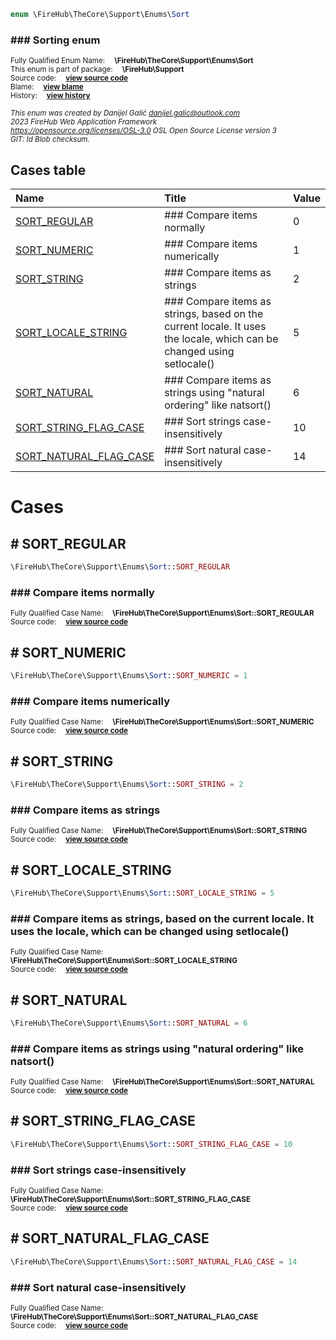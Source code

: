 
```php
enum \FireHub\TheCore\Support\Enums\Sort
```

### ### Sorting enum
<sub>Fully Qualified Enum Name:  **\FireHub\TheCore\Support\Enums\Sort**</sub><br>
<sub>This enum is part of package:  **\FireHub\Support**</sub><br>
<sub>Source code:  **[view source code](https://github.com/The-FireHub-Project/Core/blob/v1.0/src/support/enums/firehub.Sort.php#L23)**</sub><br>
<sub>Blame:  **[view blame](https://github.com/The-FireHub-Project/Core/blame/v1.0/src/support/enums/firehub.Sort.php)**</sub><br>
<sub>History:  **[view history](https://github.com/The-FireHub-Project/Core/commits/v1.0/src/support/enums/firehub.Sort.php)**</sub><br>

<sub>_This enum was created by Danijel Galić <danijel.galic@outlook.com>_</sub><br>
<sub>_2023 FireHub Web Application Framework_</sub><br>
<sub>_<https://opensource.org/licenses/OSL-3.0> OSL Open Source License version 3_</sub><br>
<sub>_GIT: $Id$ Blob checksum._</sub><br>



## Cases table

| Name  | Title | Value |
| :---  | :---  | :---  |
|<a href="#sort_regular">SORT_REGULAR</a>|### Compare items normally|0|
|<a href="#sort_numeric">SORT_NUMERIC</a>|### Compare items numerically|1|
|<a href="#sort_string">SORT_STRING</a>|### Compare items as strings|2|
|<a href="#sort_locale_string">SORT_LOCALE_STRING</a>|### Compare items as strings, based on the current locale. It uses the locale, which can be changed using setlocale()|5|
|<a href="#sort_natural">SORT_NATURAL</a>|### Compare items as strings using "natural ordering" like natsort()|6|
|<a href="#sort_string_flag_case">SORT_STRING_FLAG_CASE</a>|### Sort strings case-insensitively|10|
|<a href="#sort_natural_flag_case">SORT_NATURAL_FLAG_CASE</a>|### Sort natural case-insensitively|14|


# Cases


<h2><a name="sort_regular"># SORT_REGULAR</a></h2>

```php
\FireHub\TheCore\Support\Enums\Sort::SORT_REGULAR
```

### ### Compare items normally
<sub>Fully Qualified Case Name:  **\FireHub\TheCore\Support\Enums\Sort::SORT_REGULAR**</sub><br>
<sub>Source code:  **[view source code](https://github.com/The-FireHub-Project/Core/blob/v1.0/src/support/enums/firehub.Sort.php#L29)**</sub><br>


<h2><a name="sort_numeric"># SORT_NUMERIC</a></h2>

```php
\FireHub\TheCore\Support\Enums\Sort::SORT_NUMERIC = 1
```

### ### Compare items numerically
<sub>Fully Qualified Case Name:  **\FireHub\TheCore\Support\Enums\Sort::SORT_NUMERIC**</sub><br>
<sub>Source code:  **[view source code](https://github.com/The-FireHub-Project/Core/blob/v1.0/src/support/enums/firehub.Sort.php#L35)**</sub><br>


<h2><a name="sort_string"># SORT_STRING</a></h2>

```php
\FireHub\TheCore\Support\Enums\Sort::SORT_STRING = 2
```

### ### Compare items as strings
<sub>Fully Qualified Case Name:  **\FireHub\TheCore\Support\Enums\Sort::SORT_STRING**</sub><br>
<sub>Source code:  **[view source code](https://github.com/The-FireHub-Project/Core/blob/v1.0/src/support/enums/firehub.Sort.php#L41)**</sub><br>


<h2><a name="sort_locale_string"># SORT_LOCALE_STRING</a></h2>

```php
\FireHub\TheCore\Support\Enums\Sort::SORT_LOCALE_STRING = 5
```

### ### Compare items as strings, based on the current locale. It uses the locale, which can be changed using setlocale()
<sub>Fully Qualified Case Name:  **\FireHub\TheCore\Support\Enums\Sort::SORT_LOCALE_STRING**</sub><br>
<sub>Source code:  **[view source code](https://github.com/The-FireHub-Project/Core/blob/v1.0/src/support/enums/firehub.Sort.php#L47)**</sub><br>


<h2><a name="sort_natural"># SORT_NATURAL</a></h2>

```php
\FireHub\TheCore\Support\Enums\Sort::SORT_NATURAL = 6
```

### ### Compare items as strings using "natural ordering" like natsort()
<sub>Fully Qualified Case Name:  **\FireHub\TheCore\Support\Enums\Sort::SORT_NATURAL**</sub><br>
<sub>Source code:  **[view source code](https://github.com/The-FireHub-Project/Core/blob/v1.0/src/support/enums/firehub.Sort.php#L53)**</sub><br>


<h2><a name="sort_string_flag_case"># SORT_STRING_FLAG_CASE</a></h2>

```php
\FireHub\TheCore\Support\Enums\Sort::SORT_STRING_FLAG_CASE = 10
```

### ### Sort strings case-insensitively
<sub>Fully Qualified Case Name:  **\FireHub\TheCore\Support\Enums\Sort::SORT_STRING_FLAG_CASE**</sub><br>
<sub>Source code:  **[view source code](https://github.com/The-FireHub-Project/Core/blob/v1.0/src/support/enums/firehub.Sort.php#L59)**</sub><br>


<h2><a name="sort_natural_flag_case"># SORT_NATURAL_FLAG_CASE</a></h2>

```php
\FireHub\TheCore\Support\Enums\Sort::SORT_NATURAL_FLAG_CASE = 14
```

### ### Sort natural case-insensitively
<sub>Fully Qualified Case Name:  **\FireHub\TheCore\Support\Enums\Sort::SORT_NATURAL_FLAG_CASE**</sub><br>
<sub>Source code:  **[view source code](https://github.com/The-FireHub-Project/Core/blob/v1.0/src/support/enums/firehub.Sort.php#L65)**</sub><br>


